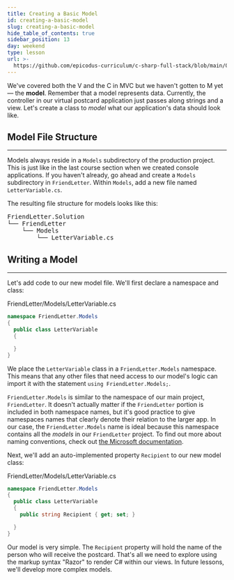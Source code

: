 ```yaml
---
title: Creating a Basic Model
id: creating-a-basic-model
slug: creating-a-basic-model
hide_table_of_contents: true
sidebar_position: 13
day: weekend
type: lesson
url: >-
  https://github.com/epicodus-curriculum/c-sharp-full-stack/blob/main/0m_creating_a_basic_model.md
---
```


We've covered both the V and the C in MVC but we haven't gotten to M yet — the **model**. Remember that a model represents data. Currently, the controller in our virtual postcard application just passes along strings and a view. Let's create a class to _model_ what our application's data should look like.

## Model File Structure
---

Models always reside in a `Models` subdirectory of the production project. This is just like in the last course section when we created console applications. If you haven't already, go ahead and create a `Models` subdirectory in `FriendLetter`. Within `Models`, add a new file named `LetterVariable.cs`.

The resulting file structure for models looks like this:

<pre>
FriendLetter.Solution
└── FriendLetter
    └── Models
        └── LetterVariable.cs
</pre>

## Writing a Model
---

Let's add code to our new model file. We'll first declare a namespace and class:

<div class="filename">FriendLetter/Models/LetterVariable.cs</div>

```csharp
namespace FriendLetter.Models
{
  public class LetterVariable
  {

  }
}
```

We place the `LetterVariable` class in a `FriendLetter.Models` namespace. This means that any other files that need access to our model's logic can import it with the statement `using FriendLetter.Models;`.

`FriendLetter.Models` is similar to the namespace of our main project, `FriendLetter`. It doesn't actually matter if the `FriendLetter` portion is included in both namespace names, but it's good practice to give namespaces names that clearly denote their relation to the larger app. In our case, the `FriendLetter.Models` name is ideal because this namespace contains all the _models_ in our `FriendLetter` project. To find out more about naming conventions, check out [the Microsoft documentation](https://learn.microsoft.com/en-us/dotnet/standard/design-guidelines/names-of-namespaces?redirectedfrom=MSDN).

Next, we'll add an auto-implemented property `Recipient` to our new model class:

<div class="filename">FriendLetter/Models/LetterVariable.cs</div>

```csharp
namespace FriendLetter.Models
{
  public class LetterVariable
  {
    public string Recipient { get; set; }

  }
}
```

Our model is very simple. The `Recipient` property will hold the name of the person who will receive the postcard. That's all we need to explore using the markup syntax "Razor" to render C# within our views. In future lessons, we'll develop more complex models.
